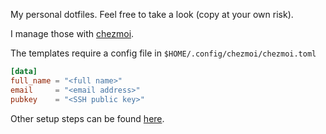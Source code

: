 My personal dotfiles. Feel free to take a look (copy at your own risk).

I manage those with [chezmoi](https://github.com/twpayne/chezmoi).

The templates require a config file in `$HOME/.config/chezmoi/chezmoi.toml`
```toml
[data]
full_name = "<full name>"
email     = "<email address>"
pubkey    = "<SSH public key>"
```

Other setup steps can be found [here](setup.md).
